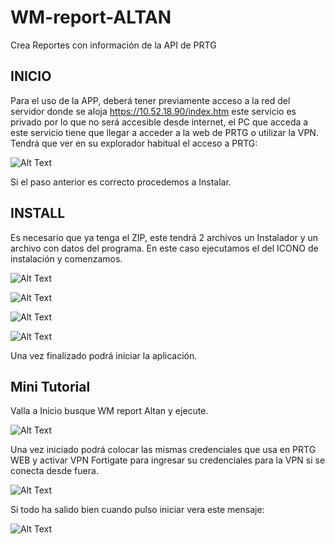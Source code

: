 # WM-report-ALTAN
Crea Reportes con información de la API de PRTG

## INICIO
Para el uso de la APP, deberá tener previamente acceso a la red del servidor donde se aloja https://10.52.18.90/index.htm este servicio es privado por lo que no será accesible desde internet, el PC que acceda a este servicio tiene que llegar a acceder a la web de PRTG o utilizar la VPN. Tendrá que ver en su explorador habitual el acceso a PRTG: 

![Alt Text](https://wexmaster.es/wmreport/img/prtg.png)

 Si el paso anterior es correcto procedemos a Instalar.
 
## INSTALL
Es necesario que ya tenga el ZIP, este tendrá 2 archivos un Instalador y un archivo con datos del programa. En este caso ejecutamos el del ICONO de instalación y comenzamos.

![Alt Text](https://wexmaster.es/wmreportaltan/iniciarInstall.png)

![Alt Text](https://wexmaster.es/wmreportaltan/AllUser.png)

![Alt Text](https://wexmaster.es/wmreportaltan/Installing.png)

![Alt Text](https://wexmaster.es/wmreportaltan/fin.png)

Una vez finalizado podrá iniciar la aplicación.

## Mini Tutorial

Valla a Inicio busque WM report Altan y ejecute.

![Alt Text](https://wexmaster.es/wmreportaltan/icono.png)

Una vez iniciado podrá colocar las mismas credenciales que usa en PRTG WEB y activar VPN Fortigate para ingresar su credenciales para la VPN si se conecta desde fuera.

![Alt Text](https://wexmaster.es/wmreportaltan/programa.png)

Si todo ha salido bien cuando pulso iniciar vera este mensaje:

![Alt Text](https://wexmaster.es/wmreport/img/loginOk.0.0.3.png)
